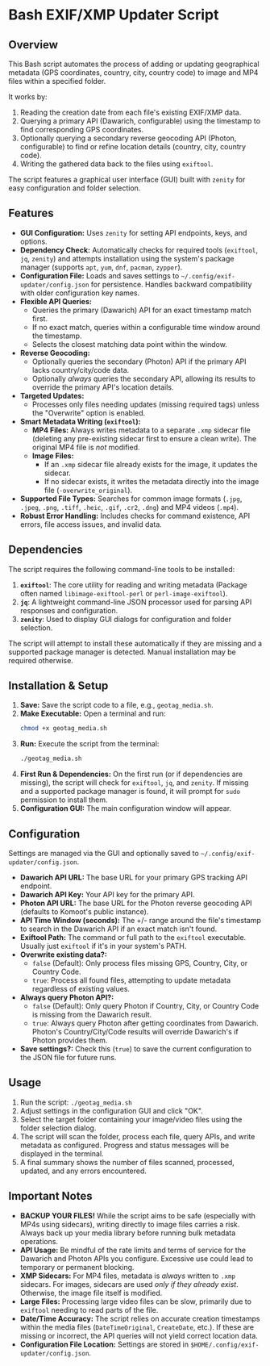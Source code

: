 # Bash EXIF/XMP Updater Script

## Overview

This Bash script automates the process of adding or updating geographical metadata (GPS coordinates, country, city, country code) to image and MP4 files within a specified folder.

It works by:
1.  Reading the creation date from each file's existing EXIF/XMP data.
2.  Querying a primary API (Dawarich, configurable) using the timestamp to find corresponding GPS coordinates.
3.  Optionally querying a secondary reverse geocoding API (Photon, configurable) to find or refine location details (country, city, country code).
4.  Writing the gathered data back to the files using `exiftool`.

The script features a graphical user interface (GUI) built with `zenity` for easy configuration and folder selection.

## Features

* **GUI Configuration:** Uses `zenity` for setting API endpoints, keys, and options.
* **Dependency Check:** Automatically checks for required tools (`exiftool`, `jq`, `zenity`) and attempts installation using the system's package manager (supports `apt`, `yum`, `dnf`, `pacman`, `zypper`).
* **Configuration File:** Loads and saves settings to `~/.config/exif-updater/config.json` for persistence. Handles backward compatibility with older configuration key names.
* **Flexible API Queries:**
    * Queries the primary (Dawarich) API for an exact timestamp match first.
    * If no exact match, queries within a configurable time window around the timestamp.
    * Selects the closest matching data point within the window.
* **Reverse Geocoding:**
    * Optionally queries the secondary (Photon) API if the primary API lacks country/city/code data.
    * Optionally *always* queries the secondary API, allowing its results to override the primary API's location details.
* **Targeted Updates:**
    * Processes only files needing updates (missing required tags) unless the "Overwrite" option is enabled.
* **Smart Metadata Writing (`exiftool`):**
    * **MP4 Files:** Always writes metadata to a separate `.xmp` sidecar file (deleting any pre-existing sidecar first to ensure a clean write). The original MP4 file is *not* modified.
    * **Image Files:**
        * If an `.xmp` sidecar file already exists for the image, it updates the sidecar.
        * If no sidecar exists, it writes the metadata directly into the image file (`-overwrite_original`).
* **Supported File Types:** Searches for common image formats (`.jpg`, `.jpeg`, `.png`, `.tiff`, `.heic`, `.gif`, `.cr2`, `.dng`) and MP4 videos (`.mp4`).
* **Robust Error Handling:** Includes checks for command existence, API errors, file access issues, and invalid data.

## Dependencies

The script requires the following command-line tools to be installed:

1.  **`exiftool`**: The core utility for reading and writing metadata (Package often named `libimage-exiftool-perl` or `perl-image-exiftool`).
2.  **`jq`**: A lightweight command-line JSON processor used for parsing API responses and configuration.
3.  **`zenity`**: Used to display GUI dialogs for configuration and folder selection.

The script will attempt to install these automatically if they are missing and a supported package manager is detected. Manual installation may be required otherwise.

## Installation & Setup

1.  **Save:** Save the script code to a file, e.g., `geotag_media.sh`.
2.  **Make Executable:** Open a terminal and run:
    ```bash
    chmod +x geotag_media.sh
    ```
3.  **Run:** Execute the script from the terminal:
    ```bash
    ./geotag_media.sh
    ```
4.  **First Run & Dependencies:** On the first run (or if dependencies are missing), the script will check for `exiftool`, `jq`, and `zenity`. If missing and a supported package manager is found, it will prompt for `sudo` permission to install them.
5.  **Configuration GUI:** The main configuration window will appear.

## Configuration

Settings are managed via the GUI and optionally saved to `~/.config/exif-updater/config.json`.

* **Dawarich API URL:** The base URL for your primary GPS tracking API endpoint.
* **Dawarich API Key:** Your API key for the primary API.
* **Photon API URL:** The base URL for the Photon reverse geocoding API (defaults to Komoot's public instance).
* **API Time Window (seconds):** The +/- range around the file's timestamp to search in the Dawarich API if an exact match isn't found.
* **Exiftool Path:** The command or full path to the `exiftool` executable. Usually just `exiftool` if it's in your system's PATH.
* **Overwrite existing data?:**
    * `false` (Default): Only process files missing GPS, Country, City, or Country Code.
    * `true`: Process all found files, attempting to update metadata regardless of existing values.
* **Always query Photon API?:**
    * `false` (Default): Only query Photon if Country, City, or Country Code is missing from the Dawarich result.
    * `true`: Always query Photon after getting coordinates from Dawarich. Photon's Country/City/Code results will override Dawarich's if Photon provides them.
* **Save settings?:** Check this (`true`) to save the current configuration to the JSON file for future runs.

## Usage

1.  Run the script: `./geotag_media.sh`
2.  Adjust settings in the configuration GUI and click "OK".
3.  Select the target folder containing your image/video files using the folder selection dialog.
4.  The script will scan the folder, process each file, query APIs, and write metadata as configured. Progress and status messages will be displayed in the terminal.
5.  A final summary shows the number of files scanned, processed, updated, and any errors encountered.

## Important Notes

* **BACKUP YOUR FILES!** While the script aims to be safe (especially with MP4s using sidecars), writing directly to image files carries a risk. Always back up your media library before running bulk metadata operations.
* **API Usage:** Be mindful of the rate limits and terms of service for the Dawarich and Photon APIs you configure. Excessive use could lead to temporary or permanent blocking.
* **XMP Sidecars:** For MP4 files, metadata is *always* written to `.xmp` sidecars. For images, sidecars are used *only if they already exist*. Otherwise, the image file itself is modified.
* **Large Files:** Processing large video files can be slow, primarily due to `exiftool` needing to read parts of the file.
* **Date/Time Accuracy:** The script relies on accurate creation timestamps within the media files (`DateTimeOriginal`, `CreateDate`, etc.). If these are missing or incorrect, the API queries will not yield correct location data.
* **Configuration File Location:** Settings are stored in `$HOME/.config/exif-updater/config.json`.
